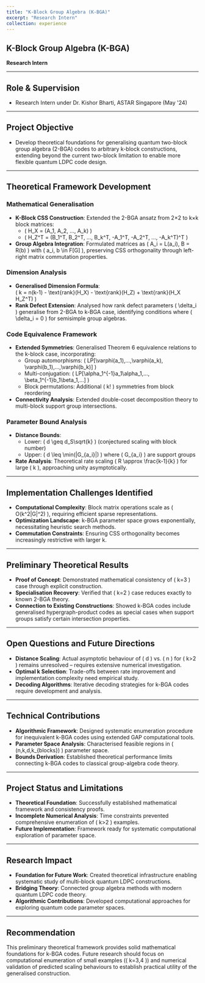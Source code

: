 ```yaml
---
title: "K-Block Group Algebra (K-BGA)"
excerpt: "Research Intern"
collection: experience
---
```


## K-Block Group Algebra (K-BGA)  
**Research Intern**

---

## Role & Supervision
- Research Intern under Dr. Kishor Bharti, ASTAR Singapore (May '24)

---

## Project Objective
- Develop theoretical foundations for generalising quantum two-block group algebra (2-BGA) codes to arbitrary k-block constructions, extending beyond the current two-block limitation to enable more flexible quantum LDPC code design.

---

## Theoretical Framework Development

### Mathematical Generalisation
- **K-Block CSS Construction**: Extended the 2-BGA ansatz from 2×2 to k×k block matrices:  
  - \( H_X = (A_1, A_2, ..., A_k) \)  
  - \( H_Z^T = (B_1^T, B_2^T, ..., B_k^T, -A_1^T, -A_2^T, ..., -A_k^T)^T \)  
- **Group Algebra Integration**: Formulated matrices as \( A_i = L(a_i), B = R(b) \) with \( a_i, b \in F[G] \), preserving CSS orthogonality through left-right matrix commutation properties.

### Dimension Analysis
- **Generalised Dimension Formula**:  
  \( k = n(k-1) - \text{rank}(H_X) - \text{rank}(H_Z) + \text{rank}(H_X H_Z^T) \)  
- **Rank Defect Extension**: Analysed how rank defect parameters \( \delta_i \) generalise from 2-BGA to k-BGA case, identifying conditions where \( \delta_i = 0 \) for semisimple group algebras.

### Code Equivalence Framework
- **Extended Symmetries**: Generalised Theorem 6 equivalence relations to the k-block case, incorporating:  
  - Group automorphisms: \( LP[\varphi(a_1),...,\varphi(a_k), \varphi(b_1),...,\varphi(b_k)] \)  
  - Multi-conjugation: \( LP[\alpha_1^{-1}a_1\alpha_1,..., \beta_1^{-1}b_1\beta_1,...] \)  
  - Block permutations: Additional \( k! \) symmetries from block reordering  
- **Connectivity Analysis**: Extended double-coset decomposition theory to multi-block support group intersections.

### Parameter Bound Analysis
- **Distance Bounds**:  
  - Lower: \( d \geq d_S\sqrt{k} \) (conjectured scaling with block number)  
  - Upper: \( d \leq \min(|G_{a_i}|) \) where \( G_{a_i} \) are support groups  
- **Rate Analysis**: Theoretical rate scaling \( R \approx \frac{k-1}{k} \) for large \( k \), approaching unity asymptotically.

---

## Implementation Challenges Identified
- **Computational Complexity**: Block matrix operations scale as \( O(k^2|G|^2) \), requiring efficient sparse representations.  
- **Optimization Landscape**: k-BGA parameter space grows exponentially, necessitating heuristic search methods.  
- **Commutation Constraints**: Ensuring CSS orthogonality becomes increasingly restrictive with larger k.  

---

## Preliminary Theoretical Results
- **Proof of Concept**: Demonstrated mathematical consistency of \( k=3 \) case through explicit construction.  
- **Specialisation Recovery**: Verified that \( k=2 \) case reduces exactly to known 2-BGA theory.  
- **Connection to Existing Constructions**: Showed k-BGA codes include generalised hypergraph-product codes as special cases when support groups satisfy certain intersection properties.  

---

## Open Questions and Future Directions
- **Distance Scaling**: Actual asymptotic behaviour of \( d \) vs. \( n \) for \( k>2 \) remains unresolved – requires extensive numerical investigation.  
- **Optimal k Selection**: Trade-offs between rate improvement and implementation complexity need empirical study.  
- **Decoding Algorithms**: Iterative decoding strategies for k-BGA codes require development and analysis.  

---

## Technical Contributions
- **Algorithmic Framework**: Designed systematic enumeration procedure for inequivalent k-BGA codes using extended GAP computational tools.  
- **Parameter Space Analysis**: Characterised feasible regions in \( (n,k,d,k_{blocks}) \) parameter space.  
- **Bounds Derivation**: Established theoretical performance limits connecting k-BGA codes to classical group-algebra code theory.  

---

## Project Status and Limitations
- **Theoretical Foundation**: Successfully established mathematical framework and consistency proofs.  
- **Incomplete Numerical Analysis**: Time constraints prevented comprehensive enumeration of \( k>2 \) examples.  
- **Future Implementation**: Framework ready for systematic computational exploration of parameter space.  

---

## Research Impact
- **Foundation for Future Work**: Created theoretical infrastructure enabling systematic study of multi-block quantum LDPC constructions.  
- **Bridging Theory**: Connected group algebra methods with modern quantum LDPC code theory.  
- **Algorithmic Contributions**: Developed computational approaches for exploring quantum code parameter spaces.  

---

## Recommendation
This preliminary theoretical framework provides solid mathematical foundations for k-BGA codes. Future research should focus on computational enumeration of small examples (\( k=3,4 \)) and numerical validation of predicted scaling behaviours to establish practical utility of the generalised construction.
